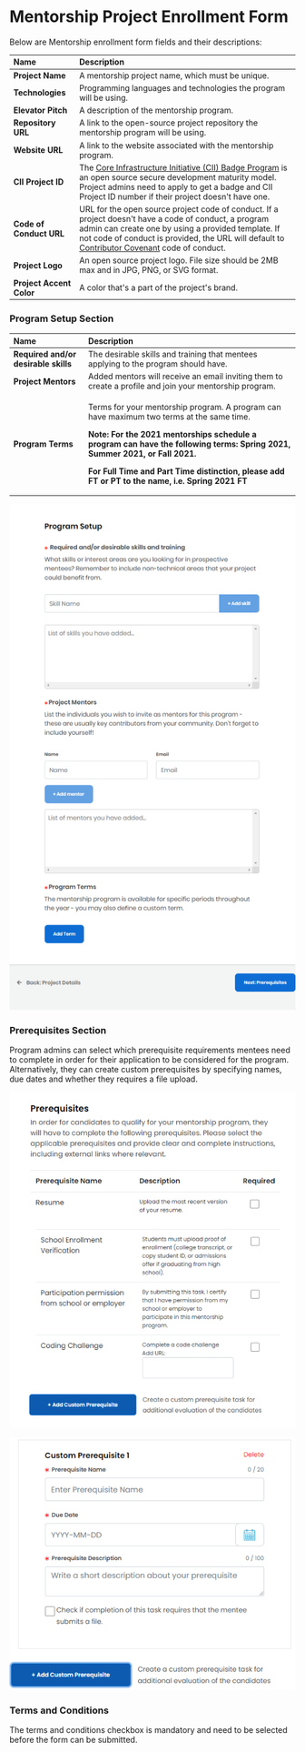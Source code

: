 # Mentorship Project Enrollment Form

Below are Mentorship enrollment form fields and their descriptions: 

| Name | Description |
| :--- | :--- |
| **Project  Name**  | A mentorship project name, which must be unique. |
| **Technologies** | Programming languages and technologies the program will be using. |
| **Elevator Pitch**  | A description of the mentorship program. |
| **Repository URL** | A link to the open-source project repository the mentorship program will be using. |
| **Website URL** | A link to the website associated with the mentorship program. |
| **CII Project ID** | The [Core Infrastructure Initiative \(CII\) Badge Program](https://www.coreinfrastructure.org/programs/badge-program/) is an open source secure development maturity model. Project admins need to apply to get a badge and CII Project ID number if their project doesn't have one.  |
| **Code of Conduct URL** | URL for the open source project code of conduct. If a project doesn't have a code of conduct, a program admin can create one by using a provided template. If not code of conduct is provided, the URL will default to [Contributor Covenant](https://www.contributor-covenant.org/version/1/4/code-of-conduct) code of conduct.  |
| **Project Logo** | An open source project logo. File size should be 2MB max and in JPG, PNG, or SVG format. |
| **Project Accent Color** | A color that's a part of the project's brand.  |

### Program Setup Section <a id="MentorshipProjectApplication-ProgramSetup"></a>

<table>
  <thead>
    <tr>
      <th style="text-align:left">Name<b>             </b>
      </th>
      <th style="text-align:left">Description</th>
    </tr>
  </thead>
  <tbody>
    <tr>
      <td style="text-align:left"><b>Required and/or desirable skills </b>
      </td>
      <td style="text-align:left">The desirable skills and training that mentees applying to the program
        should have.</td>
    </tr>
    <tr>
      <td style="text-align:left"><b>Project Mentors</b>
      </td>
      <td style="text-align:left">Added mentors will receive an email inviting them to create a profile
        and join your mentorship program.</td>
    </tr>
    <tr>
      <td style="text-align:left"><b>Program Terms</b>
      </td>
      <td style="text-align:left">
        <p>Terms for your mentorship program. A program can have maximum two terms
          at the same time.</p>
        <p><b>Note: For the 2021 mentorships schedule a program can have the following terms: Spring 2021, Summer 2021, or Fall 2021. </b>
        </p>
        <p><b>For Full Time and Part Time distinction, please add FT or PT to the name, i.e. Spring 2021 FT</b>
        </p>
        <p></p>
      </td>
    </tr>
  </tbody>
</table>

![](../../../.gitbook/assets/program-setup-page.png)

### Prerequisites Section <a id="MentorshipProjectApplication-Prerequisites"></a>

Program admins can select which prerequisite requirements mentees need to complete in order for their application to be considered for the program. Alternatively, they can create custom prerequisites by specifying names, due dates and whether they requires a file upload. 

![](../../../.gitbook/assets/prerequisites.png)

![](../../../.gitbook/assets/custom-prerequisite.png)

### Terms and Conditions <a id="MentorshipProjectApplication-TermsandConditions"></a>

The terms and conditions checkbox is mandatory and need to be selected before the form can be submitted.

